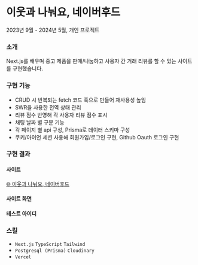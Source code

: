 # 이웃과 나눠요, 네이버후드
2023년 9월 - 2024년 5월, 개인 프로젝트

### 소개
Next.js를 배우며 중고 제품을 판매/나눔하고 사용자 간 거래 리뷰를 할 수 있는 사이트를 구현했습니다.

### 구현 기능
- CRUD 시 반복되는 fetch 코드 훅으로 만들어 재사용성 높임
- SWR을 사용한 전역 상태 관리
- 리뷰 점수 반영해 각 사용자 리뷰 점수 표시
- 채팅 날짜 별 구분 기능
- 각 페이지 별 api 구성, Prisma로 데이터 스키마 구성
- 쿠키/아이언 세션 사용해 회원가입/로그인 구현, Github Oauth 로그인 구현

### 구현 결과
#### 사이트
[🌐 이웃과 나눠요, 네이버후드](https://neighborhood-five.vercel.app)
#### 사이트 화면

#### 테스트 아이디


### 스킬
- `Next.js` `TypeScript` `Tailwind`
- `Postgresql (Prisma)` `Cloudinary`
- `Vercel`
